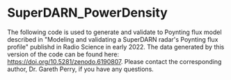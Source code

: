 # SuperDARN_PowerDensity

The following code is used to generate and validate to Poynting flux model described in "Modeling and validating a SuperDARN radar's Poynting flux profile" publishd in Radio Science in early 2022. The data generated by this version of the code can be found here: https://doi.org/10.5281/zenodo.6190807. Please contact the corresponding author, Dr. Gareth Perry, if you have any questions. 
